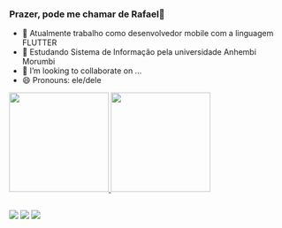 ### Prazer, pode me chamar de Rafael👋

- 🔭 Atualmente trabalho como desenvolvedor mobile com a linguagem FLUTTER
- 🌱 Estudando Sistema de Informação pela universidade Anhembi Morumbi
- 👯 I’m looking to collaborate on ...
- 😄 Pronouns: ele/dele

<div>
<a href="https://github.com/PauloRafaelSousaAlves">
<img height="180em" src="https://github-readme-stats.vercel.app/api?username=PauloRafaelSousaAlves&show_icons=true&theme=maroongold&include_all_commits=true&count_private=true"/>
<img height="180em" src="https://github-readme-stats.vercel.app/api/top-langs/?username=PauloRafaelSousaAlves&layout=compact&theme=maroongold"/>

 ##
 
<div> 
  <a href="https://instagram.com/_rafamazzoco" target="_blank"><img src="https://img.shields.io/badge/-Instagram-%23E4405F?style=for-the-badge&logo=instagram&logoColor=white" target="_blank"></a>
  <a href = "mailto:paulinho.14061907@gmail.com"><img src="https://img.shields.io/badge/-Gmail-%23333?style=for-the-badge&logo=gmail&logoColor=white" target="_blank"></a>
  <a href="https://www.linkedin.com/in/paulo-r-s-alves/" target="_blank"><img src="https://img.shields.io/badge/-LinkedIn-%230077B5?style=for-the-badge&logo=linkedin&logoColor=white" target="_blank"></a> 
  
</div>
